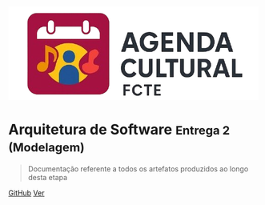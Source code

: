 
![logo](./assets/logo.png)
# Arquitetura de Software <small>Entrega 2 (Modelagem)</small>

> Documentação referente a todos os artefatos produzidos ao longo desta etapa

[GitHub](https://github.com/UnBArqDsw2025-1-Turma02/2025.1-T02-G4_AgendaFCTE_Entrega_02)
[Ver](#agendafcte)
